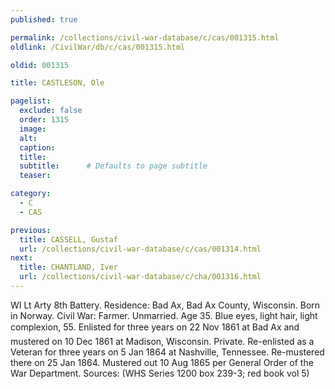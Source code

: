 ```yaml
---
published: true

permalink: /collections/civil-war-database/c/cas/001315.html
oldlink: /CivilWar/db/c/cas/001315.html

oldid: 001315

title: CASTLESON, Ole

pagelist:
  exclude: false
  order: 1315
  image: 
  alt:
  caption:
  title:
  subtitle:      # Defaults to page subtitle
  teaser:

category: 
  - C 
  - CAS

previous:
  title: CASSELL, Gustaf
  url: /collections/civil-war-database/c/cas/001314.html  
next:
  title: CHANTLAND, Iver
  url: /collections/civil-war-database/c/cha/001316.html   
---
```

WI Lt Arty 8th Battery. Residence: Bad Ax, Bad Ax County, Wisconsin. Born in Norway. Civil War: Farmer. Unmarried. Age 35. Blue eyes, light hair, light complexion, 5&#146;5&#148;. Enlisted for three years on 22 Nov 1861 at Bad Ax and mustered on 10 Dec 1861 at Madison, Wisconsin. Private. Re-enlisted as a Veteran for three years on 5 Jan 1864 at Nashville, Tennessee. Re-mustered there on 25 Jan 1864. Mustered out 10 Aug 1865 per General Order of the War Department. Sources: (WHS Series 1200 box 239-3; red book vol 5)